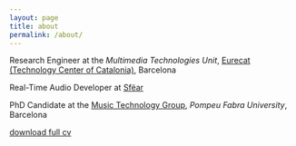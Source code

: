 ```yaml
---
layout: page
title: about
permalink: /about/
---
```



Research Engineer at the *Multimedia Technologies Unit*, [Eurecat (Technology Center of Catalonia)](https://eurecat.org/), Barcelona

Real-Time Audio Developer at [Sfëar](https://www.sfear.com)

PhD Candidate at the [Music Technology Group](https://www.upf.edu/web/mtg), *Pompeu Fabra University*, Barcelona


[download full cv](./CV.pdf)

